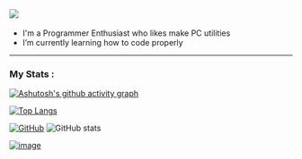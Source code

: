 ![](https://komarev.com/ghpvc/?username=Junsious&style=for-the-badge&color=blueviolet)
---

- I'm a Programmer Enthusiast who likes make PC utilities
- I’m currently learning how to code properly
---

### My Stats : 
[![Ashutosh's github activity graph](https://github-readme-activity-graph.vercel.app/graph?username=Junsious&theme=material-palenight)](https://github.com/ashutosh00710/github-readme-activity-graph)

        
[![Top Langs](https://github-readme-stats.vercel.app/api/top-langs/?username=junsious&layout=compact&theme=tokyonight)](https://github.com/anuraghazra/github-readme-stats)

<a href="https://git.io/streak-stats"><img src="https://streak-stats.demolab.com?user=Junsious&theme=tokyonight" alt="GitHub" /></a>
![GitHub stats](https://github-readme-stats.vercel.app/api?username=Junsious&show_icons=true&theme=tokyonight)


[![image](https://github.com/user-attachments/assets/a219ccc6-7ec0-45fc-a65c-72cfda5c0476)
](https://www.donationalerts.com/r/junsious)
